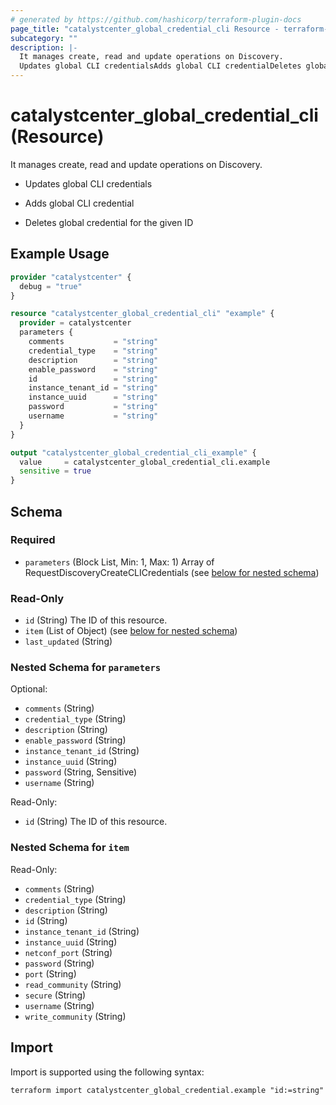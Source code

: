 ```yaml
---
# generated by https://github.com/hashicorp/terraform-plugin-docs
page_title: "catalystcenter_global_credential_cli Resource - terraform-provider-catalystcenter"
subcategory: ""
description: |-
  It manages create, read and update operations on Discovery.
  Updates global CLI credentialsAdds global CLI credentialDeletes global credential for the given ID
---
```


# catalystcenter_global_credential_cli (Resource)

It manages create, read and update operations on Discovery.

- Updates global CLI credentials

- Adds global CLI credential

- Deletes global credential for the given ID

## Example Usage

```terraform
provider "catalystcenter" {
  debug = "true"
}

resource "catalystcenter_global_credential_cli" "example" {
  provider = catalystcenter
  parameters {
    comments           = "string"
    credential_type    = "string"
    description        = "string"
    enable_password    = "string"
    id                 = "string"
    instance_tenant_id = "string"
    instance_uuid      = "string"
    password           = "string"
    username           = "string"
  }
}

output "catalystcenter_global_credential_cli_example" {
  value     = catalystcenter_global_credential_cli.example
  sensitive = true
}
```

<!-- schema generated by tfplugindocs -->
## Schema

### Required

- `parameters` (Block List, Min: 1, Max: 1) Array of RequestDiscoveryCreateCLICredentials (see [below for nested schema](#nestedblock--parameters))

### Read-Only

- `id` (String) The ID of this resource.
- `item` (List of Object) (see [below for nested schema](#nestedatt--item))
- `last_updated` (String)

<a id="nestedblock--parameters"></a>
### Nested Schema for `parameters`

Optional:

- `comments` (String)
- `credential_type` (String)
- `description` (String)
- `enable_password` (String)
- `instance_tenant_id` (String)
- `instance_uuid` (String)
- `password` (String, Sensitive)
- `username` (String)

Read-Only:

- `id` (String) The ID of this resource.


<a id="nestedatt--item"></a>
### Nested Schema for `item`

Read-Only:

- `comments` (String)
- `credential_type` (String)
- `description` (String)
- `id` (String)
- `instance_tenant_id` (String)
- `instance_uuid` (String)
- `netconf_port` (String)
- `password` (String)
- `port` (String)
- `read_community` (String)
- `secure` (String)
- `username` (String)
- `write_community` (String)

## Import

Import is supported using the following syntax:

```shell
terraform import catalystcenter_global_credential.example "id:=string"
```
